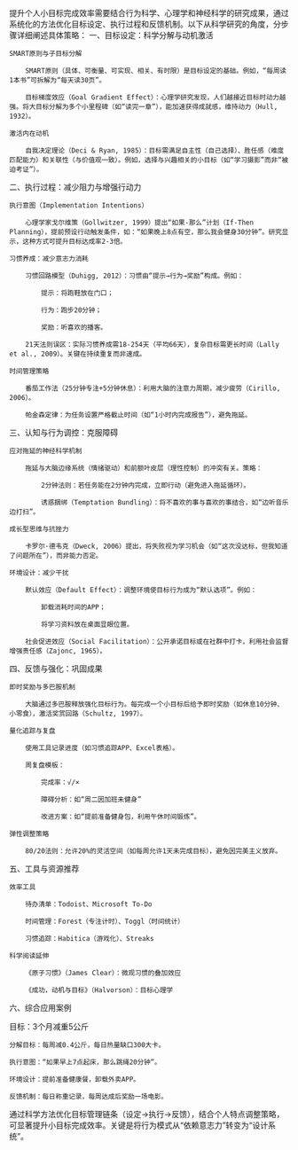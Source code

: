 提升个人小目标完成效率需要结合行为科学、心理学和神经科学的研究成果，通过系统化的方法优化目标设定、执行过程和反馈机制。以下从科学研究的角度，分步骤详细阐述具体策略：
一、目标设定：科学分解与动机激活

    SMART原则与子目标分解

        SMART原则（具体、可衡量、可实现、相关、有时限）是目标设定的基础。例如，“每周读1本书”可拆解为“每天读30页”。

        目标梯度效应（Goal Gradient Effect）：心理学研究发现，人们越接近目标时动力越强。将大目标分解为多个小里程碑（如“读完一章”），能加速获得成就感，维持动力（Hull, 1932）。

    激活内在动机

        自我决定理论（Deci & Ryan, 1985）：目标需满足自主性（自己选择）、胜任感（难度匹配能力）和关联性（与价值观一致）。例如，选择与兴趣相关的小目标（如“学习摄影”而非“被迫考证”）。

二、执行过程：减少阻力与增强行动力

    执行意图（Implementation Intentions）

        心理学家戈尔维策（Gollwitzer, 1999）提出“如果-那么”计划（If-Then Planning），提前预设行动触发条件，如：“如果晚上8点有空，那么我会健身30分钟”。研究显示，这种方式可提升目标达成率2-3倍。

    习惯养成：减少意志力消耗

        习惯回路模型（Duhigg, 2012）：习惯由“提示→行为→奖励”构成。例如：

            提示：将跑鞋放在门口；

            行为：跑步20分钟；

            奖励：听喜欢的播客。

        21天法则误区：实际习惯养成需18-254天（平均66天），复杂目标需更长时间（Lally et al., 2009）。关键在持续重复而非速成。

    时间管理策略

        番茄工作法（25分钟专注+5分钟休息）：利用大脑的注意力周期，减少疲劳（Cirillo, 2006）。

        帕金森定律：为任务设置严格截止时间（如“1小时内完成报告”），避免拖延。

三、认知与行为调控：克服障碍

    应对拖延的神经科学机制

        拖延与大脑边缘系统（情绪驱动）和前额叶皮层（理性控制）的冲突有关。策略：

            2分钟法则：若任务能在2分钟内完成，立即行动（避免进入拖延循环）。

            诱惑捆绑（Temptation Bundling）：将不喜欢的事与喜欢的事结合，如“边听音乐边打扫”。

    成长型思维与抗挫力

        卡罗尔·德韦克（Dweck, 2006）提出，将失败视为学习机会（如“这次没达标，但我知道了问题所在”），而非能力否定。

    环境设计：减少干扰

        默认效应（Default Effect）：调整环境使目标行为成为“默认选项”。例如：

            卸载消耗时间的APP；

            将学习资料放在桌面显眼位置。

        社会促进效应（Social Facilitation）：公开承诺目标或在社群中打卡，利用社会监督增强责任感（Zajonc, 1965）。

四、反馈与强化：巩固成果

    即时奖励与多巴胺机制

        大脑通过多巴胺释放强化目标行为。每完成一个小目标后给予即时奖励（如休息10分钟、小零食），激活奖赏回路（Schultz, 1997）。

    量化追踪与复盘

        使用工具记录进度（如习惯追踪APP、Excel表格）。

        周复盘模板：

            完成率：√/×

            障碍分析：如“周二因加班未健身”

            改进方案：如“提前准备健身包，利用午休时间锻炼”。

    弹性调整策略

        80/20法则：允许20%的灵活空间（如每周允许1天未完成目标），避免因完美主义放弃。

五、工具与资源推荐

    效率工具

        待办清单：Todoist、Microsoft To-Do

        时间管理：Forest（专注计时）、Toggl（时间统计）

        习惯追踪：Habitica（游戏化）、Streaks

    科学阅读延伸

        《原子习惯》（James Clear）：微观习惯的叠加效应

        《成功，动机与目标》（Halvorson）：目标心理学

六、综合应用案例

目标：3个月减重5公斤

    分解目标：每周减0.4公斤，每日热量缺口300大卡。

    执行意图：“如果早上7点起床，那么跳绳20分钟”。

    环境设计：提前准备健康餐，卸载外卖APP。

    反馈机制：每日称重记录，每周达成后奖励一场电影。

通过科学方法优化目标管理链条（设定→执行→反馈），结合个人特点调整策略，可显著提升小目标完成效率。关键是将行为模式从“依赖意志力”转变为“设计系统”。
